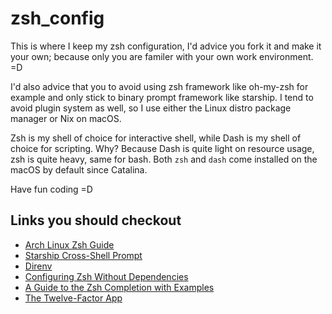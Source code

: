 # zsh_config

This is where I keep my zsh configuration, I'd advice you fork it and make it your own; because
only you are familer with your own work environment. =D

I'd also advice that you to avoid using zsh framework like oh-my-zsh for example and
only stick to binary prompt framework like starship.  I tend to avoid plugin system as well,
so I use either the Linux distro package manager or Nix on macOS.

Zsh is my shell of choice for interactive shell, while Dash is my shell of choice for scripting.
Why? Because Dash is quite light on resource usage, zsh is quite heavy, same for bash.  Both `zsh`
and `dash` come installed on the macOS by default since Catalina.

Have fun coding =D

## Links you should checkout

* [Arch Linux Zsh Guide](https://wiki.archlinux.org/title/Zsh)
* [Starship Cross-Shell Prompt](https://starship.rs/)
* [Direnv](https://direnv.net/)
* [Configuring Zsh Without Dependencies](https://thevaluable.dev/zsh-install-configure-mouseless/)
* [A Guide to the Zsh Completion with Examples](https://thevaluable.dev/zsh-completion-guide-examples/)
* [The Twelve-Factor App](https://12factor.net/)